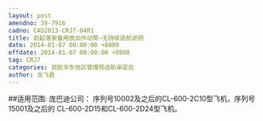 ```yaml
---
layout: post
amendno: 39-7916
cadno: CAD2013-CRJ7-04R1
title: 前起落架备用放出作动筒–无持续适航说明
date: 2014-01-07 00:00:00 +0800
effdate: 2014-01-07 00:00:00 +0800
tag: CRJ7
categories: 民航华东地区管理局适航审定处
author: 龙飞君
---
```


##适用范围:
庞巴迪公司：
序列号10002及之后的CL-600-2C10型飞机，序列号 15001及之后的 CL-600-2D15和CL-600-2D24型飞机。

